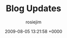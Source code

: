 ---
blog: travel
date: 2009-08-05 13:21:58 +0000
title: "Blog Updates"
author: rosiejim
permalink: /china-2009/three-nations/blog-updates.markd/
---